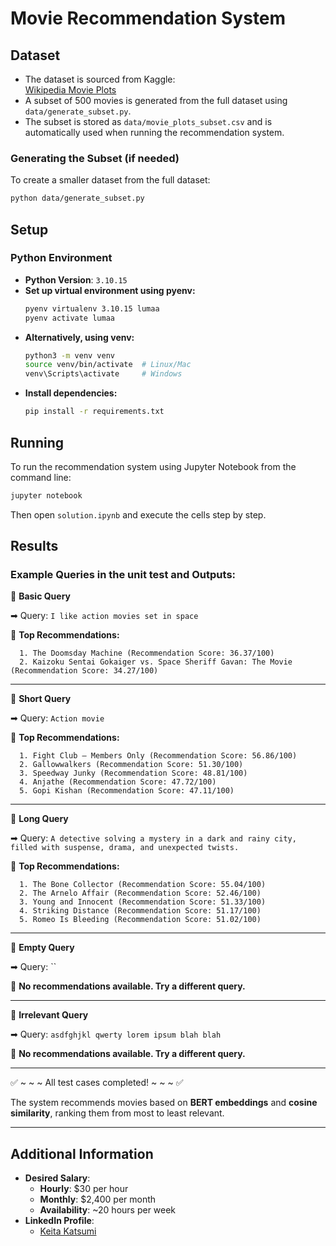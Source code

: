 # Movie Recommendation System

## Dataset

- The dataset is sourced from Kaggle:  
  [Wikipedia Movie Plots](https://www.kaggle.com/datasets/jrobischon/wikipedia-movie-plots/data)
- A subset of 500 movies is generated from the full dataset using `data/generate_subset.py`.
- The subset is stored as `data/movie_plots_subset.csv` and is automatically used when running the recommendation system.

### Generating the Subset (if needed)
To create a smaller dataset from the full dataset:
```bash
python data/generate_subset.py
```

## Setup

### Python Environment

- **Python Version**: `3.10.15`
- **Set up virtual environment using pyenv:**
  ```bash
  pyenv virtualenv 3.10.15 lumaa
  pyenv activate lumaa
  ```
- **Alternatively, using venv:**
  ```bash
  python3 -m venv venv
  source venv/bin/activate  # Linux/Mac
  venv\Scripts\activate     # Windows
  ```
- **Install dependencies:**
  ```bash
  pip install -r requirements.txt
  ```

## Running

To run the recommendation system using Jupyter Notebook from the command line:
```bash
jupyter notebook
```
Then open `solution.ipynb` and execute the cells step by step.

## Results

### Example Queries in the unit test and Outputs:

🔹 **Basic Query**

➡ Query: `I like action movies set in space`

🔽 **Top Recommendations:**

      1. The Doomsday Machine (Recommendation Score: 36.37/100)
      2. Kaizoku Sentai Gokaiger vs. Space Sheriff Gavan: The Movie (Recommendation Score: 34.27/100)

--------------------------------------------------

🔹 **Short Query**

➡ Query: `Action movie`

🔽 **Top Recommendations:**

      1. Fight Club – Members Only (Recommendation Score: 56.86/100)
      2. Gallowwalkers (Recommendation Score: 51.30/100)
      3. Speedway Junky (Recommendation Score: 48.81/100)
      4. Anjathe (Recommendation Score: 47.72/100)
      5. Gopi Kishan (Recommendation Score: 47.11/100)

--------------------------------------------------

🔹 **Long Query**

➡ Query: `A detective solving a mystery in a dark and rainy city, filled with suspense, drama, and unexpected twists.`

🔽 **Top Recommendations:**

      1. The Bone Collector (Recommendation Score: 55.04/100)
      2. The Arnelo Affair (Recommendation Score: 52.46/100)
      3. Young and Innocent (Recommendation Score: 51.33/100)
      4. Striking Distance (Recommendation Score: 51.17/100)
      5. Romeo Is Bleeding (Recommendation Score: 51.02/100)

--------------------------------------------------

🔹 **Empty Query**

➡ Query: ``

🚫 **No recommendations available. Try a different query.**

--------------------------------------------------

🔹 **Irrelevant Query**

➡ Query: `asdfghjkl qwerty lorem ipsum blah blah`

🚫 **No recommendations available. Try a different query.**

--------------------------------------------------

✅ ~ ~ ~ All test cases completed! ~ ~ ~ ✅

The system recommends movies based on **BERT embeddings** and **cosine similarity**, ranking them from most to least relevant.

---

## Additional Information
- **Desired Salary**:
  - **Hourly**: $30 per hour
  - **Monthly**: $2,400 per month
  - **Availability**: ~20 hours per week
- **LinkedIn Profile**: 
  - [Keita Katsumi](https://www.linkedin.com/in/keita-katsumi-a4a639244/)

